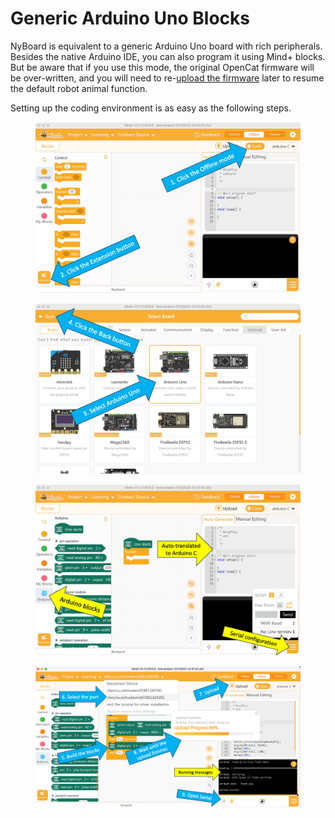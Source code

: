 # Generic Arduino Uno Blocks&#x20;

NyBoard is equivalent to a generic Arduino Uno board with rich peripherals. Besides the native Arduino IDE, you can also program it using Mind+ blocks. But be aware that if you use this mode, the original OpenCat firmware will be over-written, and you will need to re-[upload the firmware](https://docs.petoi.com/upload-firmware) later to resume the default robot animal function.&#x20;

Setting up the coding environment is as easy as the following steps.&#x20;

<figure><img src="../.gitbook/assets/image (248).png" alt=""><figcaption></figcaption></figure>

<figure><img src="../.gitbook/assets/image (309).png" alt=""><figcaption></figcaption></figure>

<figure><img src="../.gitbook/assets/image (310).png" alt=""><figcaption></figcaption></figure>

<figure><img src="../.gitbook/assets/image (337).png" alt=""><figcaption></figcaption></figure>

